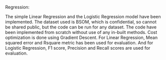Regression:

The simple Linear Regression and the Logistic Regression model have been implemented. The dataset used is BSOM, which is confidential, so cannot be shared public, but the code can be run for any dataset. The code have been implemented from scratch without use of any in-built methods. Cost optimization is done using Gradient Descent.
For Linear Regression, Mean squared error and Rsquare metric has been used for evaluation.
And for Logistic Regression, F1 score, Precision and Recall scores are used for evaluation.
